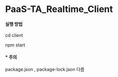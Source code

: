 # PaaS-TA_Realtime_Client

#### 실행 방법

cd client

npm start

#### * 주의

package.json , package-lock.json 다름


